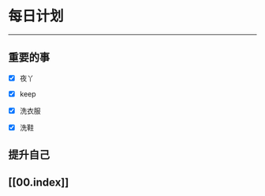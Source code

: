 
# 每日计划
---
## 重要的事

- [x]    夜丫
- [x]   keep
- [x]  洗衣服
- [x] 洗鞋



## 提升自己

  



## [[00.index]]










